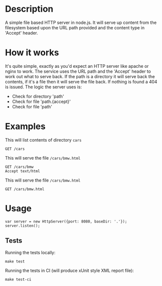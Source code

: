 # Description
A simple file based HTTP server in node.js. It will serve up content from the filesystem based upon the URL path provided
and the content type in 'Accept' header.

# How it works
It's quite simple, exactly as you'd expect an HTTP server like apache or nginx to work. The service uses the URL path
and the 'Accept' header to work out what to serve back. If the path is a directory it will serve back the contents,
if it's a file then it will serve the file back. If nothing is found a 404 is issued. The logic the server uses is:

* Check for directory 'path'
* Check for file 'path.{accept}'
* Check for file 'path'

# Examples

This will list contents of directory `cars`

    GET /cars

This will serve the file `/cars/bmw.html`

    GET /cars/bmw
    Accept text/html

This will serve the file `/cars/bmw.html`

    GET /cars/bmw.html

# Usage

    var server = new HttpServer({port: 8080, baseDir: '.'});
    server.listen();

## Tests

Running the tests locally:

    make test

Running the tests in CI (will produce xUnit style XML report file):

    make test-ci
